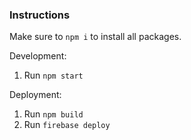### Instructions 
Make sure to `npm i` to install all packages.

Development: 
1. Run `npm start`

Deployment: 
1. Run `npm build`
2. Run `firebase deploy`